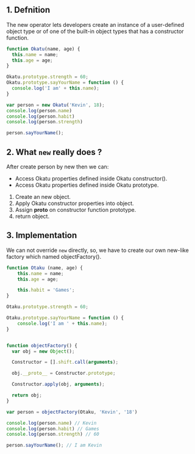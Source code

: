## 1. Defnition 

The new operator lets developers create an instance of a user-defined object type 
or of one of the built-in object types that has a constructor function.

```javascript
function Okatu(name, age) {
  this.name = name;
  this.age = age;
}

Okatu.prototype.strength = 60;
Okatu.prototype.sayYourName = function () {
  console.log('I am' + this.name);
}

var person = new Okatu('Kevin', 18);
console.log(person.name)
console.log(person.habit)
console.log(person.strength)

person.sayYourName();
```

## 2. What `new` really does ? 

After create person by new then we can: 

- Access Okatu properties defined inside Okatu constructor(). 
- Access Okatu properties defined inside Okatu prototype.

1. Create an new object.
2. Apply Okatu constructor properties into object.
3. Assign __proto__ on constructor function prototype.
4. return object.

## 3. Implementation

We can not override `new` directly, so, we have to create our own new-like factory which named objectFactory().

```javascript
function Otaku (name, age) {
    this.name = name;
    this.age = age;

    this.habit = 'Games';
}

Otaku.prototype.strength = 60;

Otaku.prototype.sayYourName = function () {
    console.log('I am ' + this.name);
}


function objectFactory() {
  var obj = new Object();

  Constructor = [].shift.call(arguments);

  obj.__proto__ = Constructor.prototype;

  Constructor.apply(obj, arguments);

  return obj;
}

var person = objectFactory(Otaku, 'Kevin', '18')

console.log(person.name) // Kevin
console.log(person.habit) // Games
console.log(person.strength) // 60

person.sayYourName(); // I am Kevin
```


